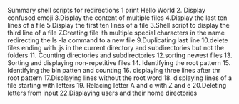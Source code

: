 Summary shell scripts for redirections
1 print Hello World
2. Display confused emoji
3.Display the content of multiple files
4.Display the last ten lines of a file
5.Display the first ten lines of a file
3.Shell script to display the third line of a file
7.Creating file ith multiple special characters in the name
redirecting the ls -la command to a new file
9.Duplicating last line
10.delete files ending with .js in the current directory and subdirectories but not the folders
11. Counting directories and subdirectories
12.sorting newest files
13. Sorting and displaying non-repetitive files
14. Identifying the root pattern
15. Identifying the bin patten and counting
16. displaying three lines after thr root pattern
17.Displaying lines without the root word
18. displaying lines of a file starting with letters
19. Relacing letter A and c with Z and e
20.Deleting letters from input
22.Displaying users and their home directories
